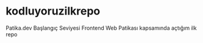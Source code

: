 # kodluyoruzilkrepo
Patika.dev Başlangıç Seviyesi Frontend Web Patikası kapsamında açtığım ilk repo
